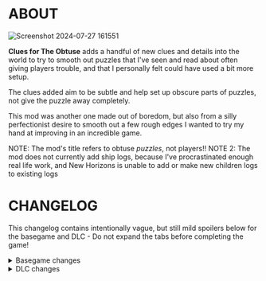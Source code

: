 # ABOUT
 
![Screenshot 2024-07-27 161551](https://github.com/user-attachments/assets/d1ad78a6-6a2b-4484-93d3-187474affcc0)

**Clues for The Obtuse** adds a handful of new clues and details into the world to try to smooth out puzzles that I've seen and read about often giving players trouble, and that I personally felt could have used a bit more setup.

The clues added aim to be subtle and help set up obscure parts of puzzles, not give the puzzle away completely.

This mod was another one made out of boredom, but also from a silly perfectionist desire to smooth out a few rough edges I wanted to try my hand at improving in an incredible game.

NOTE: The mod's title refers to obtuse *puzzles*, not players!!
NOTE 2: The mod does not currently add ship logs, because I've procrastinated enough real life work, and New Horizons is unable to add or make new children logs to existing logs


# CHANGELOG

This changelog contains intentionally vague, but still mild spoilers below for the basegame and DLC - Do not expand the tabs before completing the game!

<details>
  <summary>Basegame changes</summary>

* Added a recording to the White Hole Station

* Added a recording to Brittle Hollow's north pole

* Added some lines to a scroll at the Black Hole Forge

* Added Nomai text to the pit on the path to the High Energy Lab

* Added lines to Feldspar's recording on Dark Bramble
</details>

<details>
  <summary>DLC changes</summary>
 
* Added light to a tunnel opposite a rotted bridge
  
* Added lamps along a dark rear path
  
* Added a fireplace
  
* Changed the arrangement of some reels
  
* Added a light source to make some footprints easier to see
</details>
